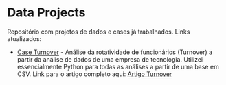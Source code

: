 # Data Projects

Repositório com projetos de dados e cases já trabalhados. Links atualizados:
- [Case Turnover](https://github.com/davidsagg/data_projects/tree/main/case_turnover) - Análise da rotatividade de funcionários (Turnover) a partir da análise de dados de uma empresa de tecnologia. Utilizei essencialmente Python para todas as análises a partir de uma base em CSV. Link para o artigo completo aqui: [Artigo Turnover](https://davidsaggioro.substack.com/p/people-analytics-turnover-de-funcionarios)
